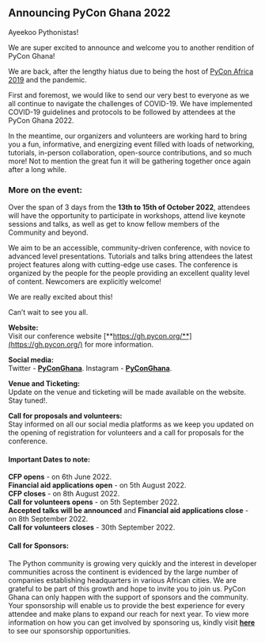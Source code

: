 ## Announcing PyCon Ghana 2022

Ayeekoo Pythonistas!

We are super excited to announce and welcome you to another rendition of PyCon Ghana!

We are back, after the lengthy hiatus due to being the host of [PyCon Africa 2019](https://bit.ly/PyConGH-PA19) and the pandemic.

First and foremost, we would like to send our very best to everyone as we all continue to navigate the challenges of COVID-19. We have implemented COVID-19 guidelines and protocols to be followed by attendees at the PyCon Ghana 2022.

In the meantime, our organizers and volunteers are working hard to bring you a fun, informative, and energizing event filled with loads of networking, tutorials, in-person collaboration, open-source contributions, and so much more! Not to mention the great fun it will be gathering together once again after a long while. 

### More on the event:
Over the span of 3 days from the **13th to 15th of October 2022**, attendees will have the opportunity to participate in workshops, attend live keynote sessions and talks, as well as get to know fellow members of the Community and beyond.

We aim to be an accessible, community-driven conference, with novice to advanced level presentations. Tutorials and talks bring attendees the latest project features along with cutting-edge use cases. The conference is organized by the people for the people providing an excellent quality level of content. Newcomers are explicitly welcome!

We are really excited about this!

Can’t wait to see you all. 


**Website:**<br>
Visit our conference website [**https://gh.pycon.org/**](https://gh.pycon.org/) for more information.

**Social media:**<br>
Twitter -  [**PyConGhana**](https://twitter.com/PyconGhana/).
Instagram - [**PyConGhana**](https://instagram.com/PyconGhana/). 

**Venue and Ticketing:**<br>
Update on the venue and ticketing will be made available on the website. Stay tuned!.

**Call for proposals and volunteers:**<br>
Stay informed on all our social media platforms as we keep you updated on the opening of registration for volunteers and a call for proposals for the conference.


#### Important Dates to note:
**CFP opens** - on 6th June 2022.<br>
**Financial aid applications open** - on 5th August 2022.<br>
**CFP closes** - on 8th August 2022.<br>
**Call for volunteers opens** - on 5th September 2022.<br>
**Accepted talks will be announced** and **Financial aid applications close** - on 8th September 2022.<br>
**Call for volunteers closes** - 30th September 2022.

#### Call for Sponsors:<br>
The Python community is growing very quickly and the interest in developer communities across the continent is evidenced by the large number of companies establishing headquarters in various African cities. We are grateful to be part of this growth and hope to invite you to join us. PyCon Ghana can only happen with the support of sponsors and the community.
Your sponsorship will enable us to provide the best experience for every attendee and make plans to expand our reach for next year.
To view more information on how you can get involved by sponsoring us, kindly visit [**here**](https://gh.pycon.org/support-us/) to see our sponsorship opportunities.





